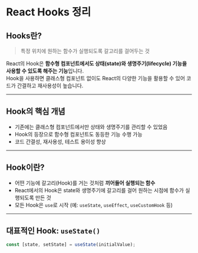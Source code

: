 # React Hooks 정리

## Hooks란?

> 특정 위치에 원하는 함수가 실행되도록 갈고리를 걸어두는 것

React의 Hook은 **함수형 컴포넌트에서도 상태(state)와 생명주기(lifecycle) 기능을 사용할 수 있도록 해주는 기능**입니다.  
Hook을 사용하면 클래스형 컴포넌트 없이도 React의 다양한 기능을 활용할 수 있어 코드가 간결하고 재사용성이 높습니다.

---

## Hook의 핵심 개념

- 기존에는 클래스형 컴포넌트에서만 상태와 생명주기를 관리할 수 있었음
- Hook의 등장으로 함수형 컴포넌트도 동등한 기능 수행 가능
- 코드 간결성, 재사용성, 테스트 용이성 향상

---

## Hook이란?

- 어떤 기능에 갈고리(Hook)를 거는 것처럼 **끼어들어 실행되는 함수**
- React에서의 Hook은 state와 생명주기에 갈고리를 걸어 원하는 시점에 함수가 실행되도록 만든 것
- 모든 Hook은 `use`로 시작 (예: `useState`, `useEffect`, `useCustomHook` 등)

---

## 대표적인 Hook: `useState()`

```js
const [state, setState] = useState(initialValue);
